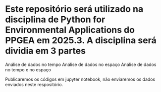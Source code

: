 # Este repositório será utilizado na disciplina de Python for Environmental Applications do PPGEA em 2025.3. A disciplina será dividia em 3 partes
 
Análise de dados no tempo
Análise de dados no espaço
Análise de dados no tempo e no espaço

Publicaremos os códigos em jupyter notebook, não enviaremos os dados enviados neste respositório.

